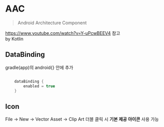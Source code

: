 # AAC
>Android Architecture Component

https://www.youtube.com/watch?v=Y-uPcwBEEV4 참고</br>
by Kotlin

DataBinding
-----------
gradle(app)의 android{} 안에 추가
```kotlin

    dataBinding {
        enabled = true
    }
```

Icon
----
File -> New -> Vector Asset -> Clip Art 더블 클릭 시 __기본 제공 아이콘__ 사용 가능

